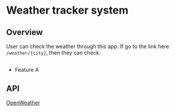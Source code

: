 # Weather tracker system

## Overview
User can check the weather through this app. If go to the link here `/weather/{city}`, then they can check.

## 
- Feature A

## API
[OpenWeather](https://openweathermap.org/)
